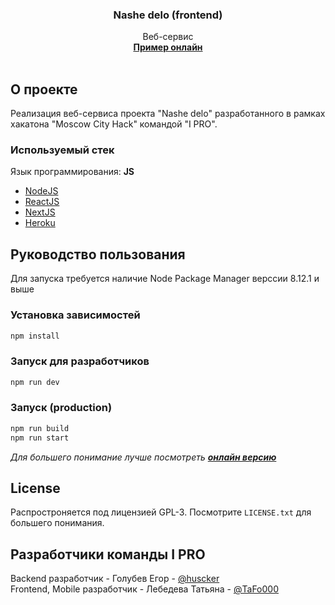 <h3 align="center">Nashe delo (frontend)</h3>

  <p align="center">
    Веб-сервис
    <br />
    <a href="https://i-pro-backend.herokuapp.com/docs"><strong>Пример онлайн</strong></a>
    <br />
    <br />
</div>




<!-- ABOUT THE PROJECT -->
## О проекте

Реализация веб-сервиса проекта "Nashe delo" разработанного в рамках хакатона "Moscow City Hack"  командой "I PRO".




### Используемый стек
Язык программирования: **JS**
* [NodeJS](https://nodejs.org/en/)
* [ReactJS](https://reactjs.org/)
* [NextJS](https://nextjs.org/)
* [Heroku](https://heroku.com)



<!-- GETTING STARTED -->
## Руководство пользования

Для запуска требуется наличие Node Package Manager верссии 8.12.1 и выше

### Установка зависимостей

  ```sh
 npm install
  ```

### Запуск для разработчиков

  ```sh
  npm run dev
  ```
### Запуск (production)

```sh
npm run build
npm run start
```

<i>Для большего понимание лучше посмотреть  <a href="https://i-pro-backend.herokuapp.com/docs"><strong>онлайн версию</strong></a></i>




<!-- LICENSE -->
## License

Распростроняется под лицензией GPL-3. Посмотрите `LICENSE.txt` для большего понимания.


<!-- CONTACT -->
## Разработчики команды I PRO

Backend разработчик - Голубев Егор - [@huscker](https://github.com/huscker) \
Frontend, Mobile разработчик - Лебедева Татьяна - [@TaFo000](https://github.com/TaFo000)


